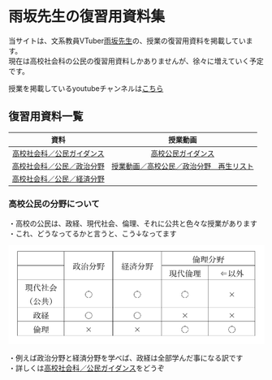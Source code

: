 # 雨坂先生の復習用資料集  
  
当サイトは、文系教員VTuber[雨坂先生](https://twitter.com/teacheramesaka)の、授業の復習用資料を掲載しています。  
現在は高校社会科の公民の復習用資料しかありませんが、徐々に増えていく予定です。  
  
授業を掲載しているyoutubeチャンネルは[こちら](https://www.youtube.com/channel/UCrht6vxr8hPElHXKxjyJEZA)  
  
  
## 復習用資料一覧  
  
|資料|授業動画|
|:----:|:----:|
|[高校社会科／公民ガイダンス](highscoolcivicsguidance.md)|[高校公民ガイダンス](https://www.youtube.com/watch?v=HRJkEYP2FC8)|  
|[高校社会科／公民／政治分野](https://teacheramesaka.github.io/highschoolpolitics/)|[授業動画／高校公民／政治分野　再生リスト](https://www.youtube.com/playlist?list=PLOdKiaJAYzERndOIxrbdbhSC4GhkUZW_O)|  
|[高校社会科／公民／経済分野](https://teacheramesaka.github.io/highschooleconomics/)||


### 高校公民の分野について
・高校の公民は、政経、現代社会、倫理、それに公共と色々な授業があります  
・これ、どうなってるかと言うと、こう↓なってます  

![](media/highschoolcivicsguidance01.png)

・例えば政治分野と経済分野を学べば、政経は全部学んだ事になる訳です  
・詳しくは[高校社会科／公民ガイダンス](highscoolcivicsguidance.md)をどうぞ
  
  
  